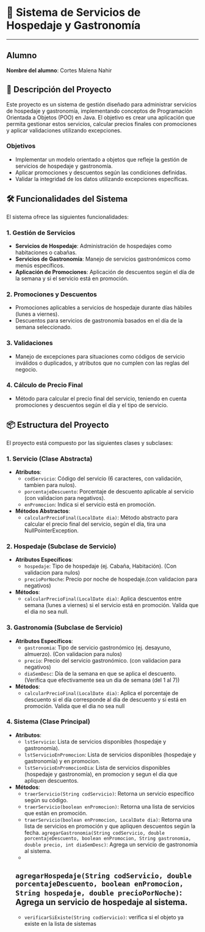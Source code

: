 # 🏨 Sistema de Servicios de Hospedaje y Gastronomía

---

## Alumno

**Nombre del alumno**: Cortes Malena Nahir

## 📄 Descripción del Proyecto

Este proyecto es un sistema de gestión diseñado para administrar servicios de hospedaje y gastronomía, implementando
conceptos de Programación Orientada a Objetos (POO) en Java. El objetivo es crear una aplicación que permita gestionar
estos servicios, calcular precios finales con promociones y aplicar validaciones utilizando excepciones.

### Objetivos

- Implementar un modelo orientado a objetos que refleje la gestión de servicios de hospedaje y gastronomía.
- Aplicar promociones y descuentos según las condiciones definidas.
- Validar la integridad de los datos utilizando excepciones específicas.

## 🛠️ Funcionalidades del Sistema

El sistema ofrece las siguientes funcionalidades:

### 1. Gestión de Servicios

- **Servicios de Hospedaje**: Administración de hospedajes como habitaciones o cabañas.
- **Servicios de Gastronomía**: Manejo de servicios gastronómicos como menús específicos.
- **Aplicación de Promociones**: Aplicación de descuentos según el día de la semana y si el servicio está en promoción.

### 2. Promociones y Descuentos

- Promociones aplicables a servicios de hospedaje durante días hábiles (lunes a viernes).
- Descuentos para servicios de gastronomía basados en el día de la semana seleccionado.

### 3. Validaciones

- Manejo de excepciones para situaciones como códigos de servicio inválidos o duplicados, y atributos que no cumplen con
  las reglas del negocio.


### 4. Cálculo de Precio Final

- Método para calcular el precio final del servicio, teniendo en cuenta promociones y descuentos según el día y el tipo
  de servicio.

## 📦 Estructura del Proyecto

El proyecto está compuesto por las siguientes clases y subclases:

### 1. **Servicio** (Clase Abstracta)

- **Atributos**:
    - `codServicio`: Código del servicio (6 caracteres, con validación, tambien para nulos).
    - `porcentajeDescuento`: Porcentaje de descuento aplicable al servicio (con validacion para negativos).
    - `enPromocion`: Indica si el servicio está en promoción.
- **Métodos Abstractos**:
    - `calcularPrecioFinal(LocalDate dia)`: Método abstracto para calcular el precio final del servicio, según el día, tira una NullPointerException.

### 2. **Hospedaje** (Subclase de Servicio)

- **Atributos Específicos**:
    - `hospedaje`: Tipo de hospedaje (ej. Cabaña, Habitación). (Con validacion para nulos)
    - `precioPorNoche`: Precio por noche de hospedaje.(con validacion para negativos)
- **Métodos**:
    - `calcularPrecioFinal(LocalDate dia)`: Aplica descuentos entre semana (lunes a viernes) si el servicio está en promoción. Valida que el dia no sea null.

### 3. **Gastronomía** (Subclase de Servicio)

- **Atributos Específicos**:
    - `gastronomia`: Tipo de servicio gastronómico (ej. desayuno, almuerzo). (Con validacion para nulos)
    - `precio`: Precio del servicio gastronómico. (con validacion para negativos)
    - `diaSemDesc`: Día de la semana en que se aplica el descuento. (Verifica que efectivamente sea un dia de semana (del 1 al 7))
- **Métodos**:
    - `calcularPrecioFinal(LocalDate dia)`: Aplica el porcentaje de descuento si el día corresponde al día de descuento y si está en promoción. Valida que el dia no sea null

### 4. **Sistema** (Clase Principal)

- **Atributos**:
    - `lstServicio`: Lista de servicios disponibles (hospedaje y gastronomía).
    - `lstServicioEnPromocion`: Lista de servicios disponibles (hospedaje y gastronomía) y en promocion.
    - `lstServicioEnPromocionDia`: Lista de servicios disponibles (hospedaje y gastronomía), en promocion y segun el dia que apliquen descuentos.
- **Métodos**:
    - `traerServicio(String codServicio)`: Retorna un servicio específico según su código.
    - `traerServicio(boolean enPromocion)`: Retorna una lista de servicios que están en promoción.
    - `traerServicio(boolean enPromocion, LocalDate dia)`: Retorna una lista de servicios en promoción y que apliquen descuentos según la fecha.
    `agregarGastronomia(String codServicio, double porcentajeDescuento, boolean enPromocion, String gastronomia, double precio, int diaSemDesc)`:
    Agrega un servicio de gastronomía al sistema.
    -
    `agregarHospedaje(String codServicio, double porcentajeDescuento, boolean enPromocion, String hospedaje, double precioPorNoche)`:
    Agrega un servicio de hospedaje al sistema.
    -
    - `verificarSiExiste(String codServicio)`: verifica si el objeto ya existe en la lista de sistemas
